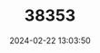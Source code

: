 ---
title: "38353"
category: "Ilex davidsei"
draft: false
date: 2024-02-22 13:03:50
languages:
  French: ["Houx de Davidse"]
  English: ["Davidse Holly"]
---